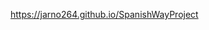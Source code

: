 <a href="https://jarno264.github.io/SpanishWayProject">https://jarno264.github.io/SpanishWayProject</a>
